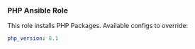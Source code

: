 ### PHP Ansible Role

This role installs PHP Packages. Available configs to override:

```yaml
php_version: 8.1
```
